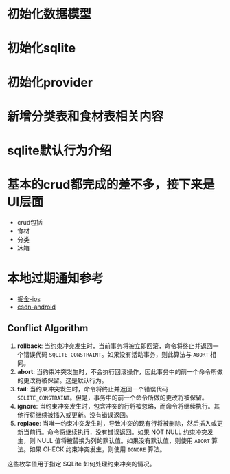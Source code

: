 # 初始化数据模型

# 初始化sqlite

# 初始化provider

# 新增分类表和食材表相关内容

# sqlite默认行为介绍

# 基本的crud都完成的差不多，接下来是UI层面
- crud包括
 - 食材
 - 分类
 - 冰箱

# 本地过期通知参考
- [掘金-ios](https://juejin.cn/post/7106785152621248543)
- [csdn-android](https://blog.csdn.net/weixin_41897680/article/details/131947231)

## Conflict Algorithm

1. **rollback**: 当约束冲突发生时，当前事务将被立即回滚，命令将终止并返回一个错误代码 `SQLITE_CONSTRAINT`。如果没有活动事务，则此算法与 `ABORT` 相同。
2. **abort**: 当约束冲突发生时，不会执行回滚操作，因此事务中的前一个命令所做的更改将被保留。这是默认行为。
3. **fail**: 当约束冲突发生时，命令将终止并返回一个错误代码 `SQLITE_CONSTRAINT`。但是，事务中的前一个命令所做的更改将被保留。
4. **ignore**: 当约束冲突发生时，包含冲突的行将被忽略，而命令将继续执行。其他行将继续被插入或更新。没有错误返回。
5. **replace**: 当唯一约束冲突发生时，导致冲突的现有行将被删除，然后插入或更新当前行。命令将继续执行，没有错误返回。如果 NOT NULL 约束冲突发生，则 NULL 值将被替换为列的默认值。如果没有默认值，则使用 `ABORT` 算法。如果 CHECK 约束冲突发生，则使用 `IGNORE` 算法。

这些枚举值用于指定 SQLite 如何处理约束冲突的情况。